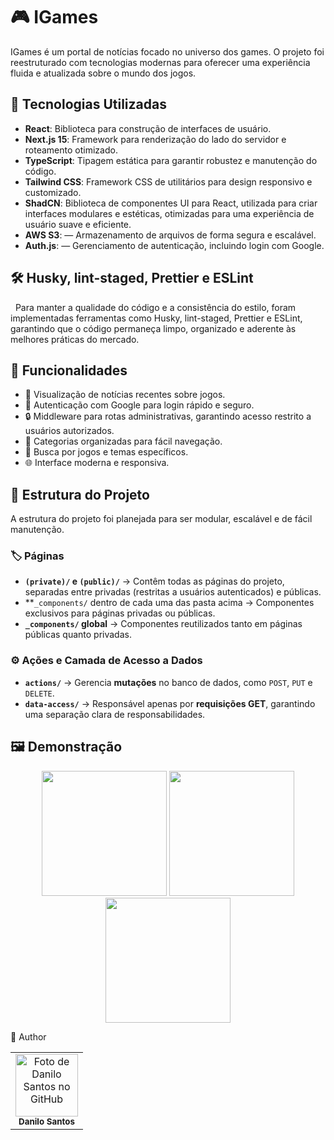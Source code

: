 # 🎮 IGames
IGames é um portal de notícias focado no universo dos games. O projeto foi reestruturado com tecnologias modernas para oferecer uma experiência fluida e atualizada sobre o mundo dos jogos.

## 🚀 Tecnologias Utilizadas

- **React**: Biblioteca para construção de interfaces de usuário.
- **Next.js 15**: Framework para renderização do lado do servidor e roteamento otimizado.
- **TypeScript**: Tipagem estática para garantir robustez e manutenção do código.
- **Tailwind CSS**: Framework CSS de utilitários para design responsivo e customizado.
- **ShadCN**: Biblioteca de componentes UI para React, utilizada para criar interfaces modulares e estéticas, otimizadas para uma experiência de usuário suave e eficiente.
- **AWS S3**: — Armazenamento de arquivos de forma segura e escalável.
- **Auth.js**: — Gerenciamento de autenticação, incluindo login com Google.

## 🛠️ **Husky, lint-staged, Prettier e ESLint**
   &nbsp; Para manter a qualidade do código e a consistência do estilo, foram implementadas ferramentas como Husky, lint-staged, Prettier e ESLint, garantindo que o código permaneça limpo, organizado e aderente às melhores práticas do mercado.

## 📌 Funcionalidades

* 📰 Visualização de notícias recentes sobre jogos.
* 🔐 Autenticação com Google para login rápido e seguro.
* 🔒 Middleware para rotas administrativas, garantindo acesso restrito a usuários autorizados.
* 📂 Categorias organizadas para fácil navegação.
* 🔎 Busca por jogos e temas específicos.
* 🌐 Interface moderna e responsiva.

## 📂 Estrutura do Projeto

A estrutura do projeto foi planejada para ser modular, escalável e de fácil manutenção.

### 🏷️ **Páginas**
- **`(private)/` e `(public)/`** → Contêm todas as páginas do projeto, separadas entre privadas (restritas a usuários autenticados) e públicas.
- **`_components/` dentro de cada uma das pasta acima → Componentes exclusivos para páginas privadas ou públicas.
- **`_components/` global** → Componentes reutilizados tanto em páginas públicas quanto privadas.

### ⚙️ **Ações e Camada de Acesso a Dados**
- **`actions/`** → Gerencia **mutações** no banco de dados, como `POST`, `PUT` e `DELETE`.
- **`data-access/`** → Responsável apenas por **requisições GET**, garantindo uma separação clara de responsabilidades.

## 🖼️ Demonstração

<p align="center">
  <img src="https://i.ibb.co/gFDLZ0xB/i-Phone-14-Pro-476x852.png" width="200"/>
  <img src="https://i.ibb.co/ynyBhyLc/2.png" width="200"/>
  <img src="https://i.ibb.co/gYbqjrC/1.png" width="200"/>
</p>


:child: Author
<table> <tr> <td align="center"> <img src="https://avatars.githubusercontent.com/u/152008168?s=400&u=710379e70ac9c4490d3044ffd12a47092b993f76&v=4" width="100px;" alt="Foto de Danilo Santos no GitHub"/><br> <sub> <b>Danilo Santos</b> </sub> </a> </td> </tr> </table>
